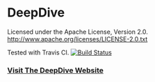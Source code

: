 # DeepDive

Licensed under the Apache License, Version 2.0. http://www.apache.org/licenses/LICENSE-2.0.txt

Tested with Travis CI. 
[![Build Status](https://travis-ci.org/HazyResearch/deepdive.svg?branch=sen-jdbc)](https://travis-ci.org/HazyResearch/deepdive)

### [Visit The DeepDive Website](http://deepdive.stanford.edu)
